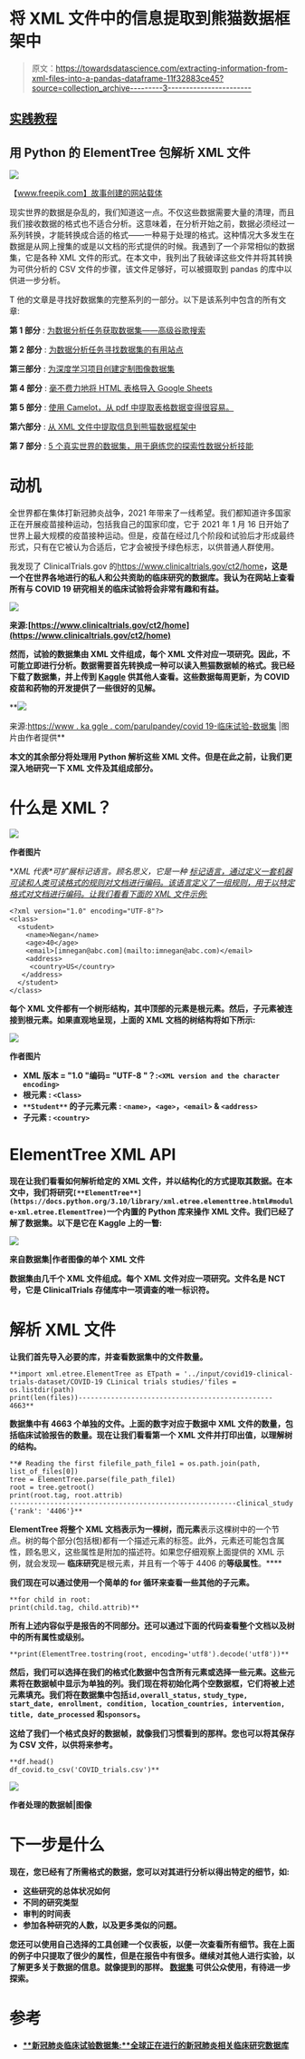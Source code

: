 # 将 XML 文件中的信息提取到熊猫数据框架中

> 原文：<https://towardsdatascience.com/extracting-information-from-xml-files-into-a-pandas-dataframe-11f32883ce45?source=collection_archive---------3----------------------->

## [实践教程](https://towardsdatascience.com/tagged/hands-on-tutorials)

## 用 Python 的 ElementTree 包解析 XML 文件

![](img/3c5ad7ca2edbf497ceebb3848918fd90.png)

【www.freepik.com】故事创建的网站载体

现实世界的数据是杂乱的，我们知道这一点。不仅这些数据需要大量的清理，而且我们接收数据的格式也不适合分析。这意味着，在分析开始之前，数据必须经过一系列转换，才能转换成合适的格式——一种易于处理的格式。这种情况大多发生在数据是从网上搜集的或是以文档的形式提供的时候。我遇到了一个非常相似的数据集，它是各种 XML 文件的形式。在本文中，我列出了我破译这些文件并将其转换为可供分析的 CSV 文件的步骤，该文件足够好，可以被摄取到 pandas 的库中以供进一步分析。

T 他的文章是寻找好数据集的完整系列的一部分。以下是该系列中包含的所有文章:

**第 1 部分** : [为数据分析任务获取数据集——高级谷歌搜索](/getting-datasets-for-data-analysis-tasks-advanced-google-search-b1c01f9cc324)

**第 2 部分** : [为数据分析任务寻找数据集的有用站点](/useful-sites-for-finding-datasets-for-data-analysis-tasks-1edb8f26c34d)

**第三部分** : [为深度学习项目创建定制图像数据集](/creating-custom-image-datasets-for-deep-learning-projects-6e5db76158d4)

**第 4 部分** : [毫不费力地将 HTML 表格导入 Google Sheets](/import-html-tables-into-google-sheets-effortlessly-f471eae58ac9)

**第 5 部分** : [使用 Camelot，从 pdf 中提取表格数据变得很容易。](/extracting-tabular-data-from-pdfs-made-easy-with-camelot-80c13967cc88)

**第六部分** : [从 XML 文件中提取信息到熊猫数据框架中](/extracting-information-from-xml-files-into-a-pandas-dataframe-11f32883ce45)

**第 7 部分** : [5 个真实世界的数据集，用于磨练您的探索性数据分析技能](/5-real-world-datasets-for-exploratory-data-analysis-21b7cc5afe7e)

# 动机

全世界都在集体打新冠肺炎战争，2021 年带来了一线希望。我们都知道许多国家正在开展疫苗接种运动，包括我自己的国家印度，它于 2021 年 1 月 16 日开始了世界上最大规模的疫苗接种运动。但是，疫苗在经过几个阶段和试验后才形成最终形式，只有在它被认为合适后，它才会被授予绿色标志，以供普通人群使用。

我发现了 ClinicalTrials.gov 的<https://www.clinicaltrials.gov/ct2/home>****，这是一个在世界各地进行的私人和公共资助的临床研究的数据库。我认为在网站上查看所有与 COVID 19 研究相关的临床试验将会非常有趣和有益。****

**![](img/d4fa48e296ce2121c642e6f5f3916df1.png)**

**来源:[https://www.clinicaltrials.gov/ct2/home](https://www.clinicaltrials.gov/ct2/home)**

**然而，试验的数据集由 XML 文件组成，每个 XML 文件对应一项研究。因此，不可能立即进行分析。数据需要首先转换成一种可以读入熊猫数据帧的格式。**我已经下载了数据集，并上传到** [**Kaggle**](https://www.kaggle.com/parulpandey/eda-on-covid-19-clinical-trials) 供其他人查看。这些数据每周更新，为 COVID 疫苗和药物的开发提供了一些很好的见解。**

**[![](img/ca92d050142e86e13c9c864bd756c512.png)](https://www.kaggle.com/parulpandey/covid19-clinical-trials-dataset)

来源:[https://www . ka ggle . com/parulpandey/covid 19-临床试验-数据集](https://www.kaggle.com/parulpandey/covid19-clinical-trials-dataset) |图片由作者提供** 

**本文的其余部分将处理用 Python 解析这些 XML 文件。但是在此之前，让我们更深入地研究一下 XML 文件及其组成部分。**

# **什么是 XML？**

**![](img/229a02e08f7e16a0de67aec69e7aa459.png)**

**作者图片**

**XML 代表*可扩展标记语言。*顾名思义，它是一种 [*标记语言*，通过定义一套机器可读和人类可读格式的规则对文档进行编码。该语言定义了一组规则，用于以特定格式对文档进行编码。让我们看看下面的 XML 文件示例:](https://en.wikipedia.org/wiki/XML#:~:text=Extensible%20Markup%20Language%20(XML)%20is,free%20open%20standards%E2%80%94define%20XML.)**

```
<?xml version="1.0" encoding="UTF-8"?>
<class>
  <student>
    <name>Negan</name>
    <age>40</age>
    <email>[imnegan@abc.com](mailto:imnegan@abc.com)</email>
    <address>
     <country>US</country>
   </address>
  </student>
</class>
```

**每个 XML 文件都有一个树形结构，其中顶部的元素是根元素。然后，子元素被连接到根元素。如果直观地呈现，上面的 XML 文档的树结构将如下所示:**

**![](img/beb246764aa12c1e0a5fe674000590a6.png)**

**作者图片**

*   ****XML 版本** = "1.0 "编码= "UTF-8 "？:`<XML version and the character encoding>`**
*   ****根元素** : `<Class>`**
*   ****`**Student**` 的子元素**元素** : `<name>`，`<age>`，`<email>` & `<address>`****
*   ******子元素** : `<country>`****

# ****ElementTree XML API****

****现在让我们看看如何解析给定的 XML 文件，并以结构化的方式提取其数据。在本文中，我们将研究`[**ElementTree**](https://docs.python.org/3.10/library/xml.etree.elementtree.html#module-xml.etree.ElementTree)`一个内置的 Python 库来操作 XML 文件。我们已经了解了数据集。以下是它在 Kaggle 上的一瞥:****

****![](img/db13eb4a2458c17273c186e16aee271c.png)****

****来自数据集|作者图像的单个 XML 文件****

****数据集由几千个 XML 文件组成。每个 XML 文件对应一项研究。文件名是 **NCT 号**，它是 ClinicalTrials 存储库中一项调查的唯一标识符。****

# ****解析 XML 文件****

****让我们首先导入必要的库，并查看数据集中的文件数量。****

```
**import xml.etree.ElementTree as ETpath = '../input/covid19-clinical-trials-dataset/COVID-19 CLinical trials studies/'files = os.listdir(path)
print(len(files))------------------------------------------------
4663**
```

****数据集中有 4663 个单独的文件。上面的数字对应于数据中 XML 文件的数量，包括临床试验报告的数量。现在让我们看看第一个 XML 文件并打印出值，以理解树的结构。****

```
**# Reading the first filefile_path_file1 = os.path.join(path, list_of_files[0])
tree = ElementTree.parse(file_path_file1)
root = tree.getroot()
print(root.tag, root.attrib)
--------------------------------------------------------clinical_study {'rank': '4406'}**
```

******ElementTree** 将整个 XML 文档表示为一棵树，而**元素**表示这棵树中的一个节点。树的每个部分(包括根)都有一个描述元素的标签。此外，元素还可能包含属性，顾名思义，这些属性是附加的描述符。如果您仔细观察上面提供的 XML 示例，就会发现— **临床研究**是根元素，并且有一个等于 4406 的**等级属性**。****

****我们现在可以通过使用一个简单的 for 循环来查看一些其他的子元素。****

```
**for child in root:     
print(child.tag, child.attrib)**
```

****所有上述内容似乎是报告的不同部分。还可以通过下面的代码查看整个文档以及树中的所有属性或级别。****

```
**print(ElementTree.tostring(root, encoding='utf8').decode('utf8'))**
```

****然后，我们可以选择在我们的格式化数据中包含所有元素或选择一些元素。这些元素将在数据帧中显示为单独的列。我们现在将初始化两个空数据框，它们将被上述元素填充。我们将在数据集中包括`id,overall_status,` `study_type, start_date, enrollment, condition, location_countries, intervention, title, date_processed` 和`sponsors`。****

****这给了我们一个格式良好的数据帧，就像我们习惯看到的那样。您也可以将其保存为 CSV 文件，以供将来参考。****

```
**df.head()
df_covid.to_csv('COVID_trials.csv')**
```

****![](img/4f56d2d10aa19321db3d2c30e5e866b9.png)****

****作者处理的数据帧|图像****

# ****下一步是什么****

****现在，您已经有了所需格式的数据，您可以对其进行分析以得出特定的细节，如:****

*   ****这些研究的总体状况如何****
*   ****不同的研究类型****
*   ****审判的时间表****
*   ****参加各种研究的人数，以及更多类似的问题。****

****您还可以使用自己选择的工具创建一个仪表板，以便一次查看所有细节。我在上面的例子中只提取了很少的属性，但是在报告中有很多。继续对其他人进行实验，以了解更多关于数据的信息。就像提到的那样。 [**数据集**](https://www.kaggle.com/parulpandey/covid19-clinical-trials-dataset) 可供公众使用，有待进一步探索。****

# ****参考****

*   ****[**新冠肺炎临床试验数据集:**全球正在进行的新冠肺炎相关临床研究数据库](https://www.kaggle.com/parulpandey/covid19-clinical-trials-dataset)****